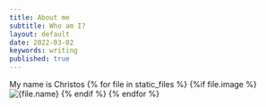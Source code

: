```yaml
---
title: About me
subtitle: Who am I?
layout: default
date: 2022-03-02
keywords: writing
published: true
---
```

My name is Christos
{% for file in static_files %}
  {%if file.image %}
    <img class="" src="{{file.path}}" alt="{file.name}" />
  {% endif %}
{% endfor %}